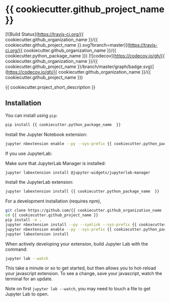 
# {{ cookiecutter.github_project_name }}

[![Build Status](https://travis-ci.org/{{ cookiecutter.github_organization_name }}/{{ cookiecutter.github_project_name  }}.svg?branch=master)](https://travis-ci.org/{{ cookiecutter.github_organization_name }}/{{ cookiecutter.python_package_name  }})
[![codecov](https://codecov.io/gh/{{ cookiecutter.github_organization_name }}/{{ cookiecutter.github_project_name  }}/branch/master/graph/badge.svg)](https://codecov.io/gh/{{ cookiecutter.github_organization_name }}/{{ cookiecutter.github_project_name  }})


{{ cookiecutter.project_short_description }}

## Installation

You can install using `pip`:

```bash
pip install {{ cookiecutter.python_package_name  }}
```

Install the Jupyter Notebook extension:
```bash
jupyter nbextension enable --py --sys-prefix {{ cookiecutter.python_package_name  }}
```

If you use JupyterLab:

Make sure that JupyterLab Manager is installed:
```bash
jupyter labextension install @jupyter-widgets/jupyterlab-manager
```

Install the JupyterLab extension:
```bash
jupyter labextension install {{ cookiecutter.python_package_name  }}
```

For a development installation (requires npm),

```bash
git clone https://github.com/{{ cookiecutter.github_organization_name  }}/{{ cookiecutter.github_project_name }}.git
cd {{ cookiecutter.github_project_name }}
pip install -e .
jupyter nbextension install --py --symlink --sys-prefix {{ cookiecutter.python_package_name }}
jupyter nbextension enable --py --sys-prefix {{ cookiecutter.python_package_name }}
jupyter labextension install
```

When actively developing your extension, build Jupyter Lab with the command:

```bash
jupyter lab --watch
```

This take a minute or so to get started, but then allows you to hot-reload your javascript extension.
To see a change, save your javascript, watch the terminal for an update.

Note on first `jupyter lab --watch`, you may need to touch a file to get Jupyter Lab to open.
